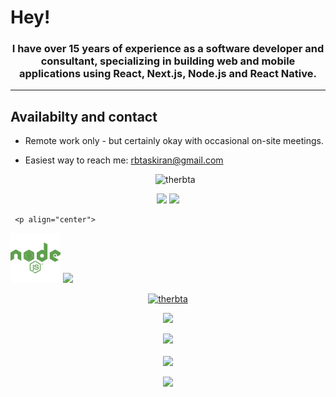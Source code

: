 # Hey!

<h3 align="center">
  I have over 15 years of experience as a software developer and consultant, specializing in building web and mobile applications using React, Next.js, Node.js and React Native. 
</h3>

---

## Availabilty and contact

- Remote work only - but certainly okay with occasional on-site meetings.
- Easiest way to reach me: rbtaskiran@gmail.com

  <p align="center">
  <img src="https://komarev.com/ghpvc/?username=therbta&label=Profile%20views&color=0e75b6&style=flat&show_icons=true&theme=radical" alt="therbta" />
</p>

  <p align="center">
  <img src="https://cdn.jsdelivr.net/gh/devicons/devicon/icons/javascript/javascript-original.svg" height="80" />
    <img src="https://cdn.jsdelivr.net/gh/devicons/devicon/icons/typescript/typescript-original.svg" height="80" />
   </p>

     <p align="center">
  <img src="https://raw.githubusercontent.com/devicons/devicon/v2.16.0/icons/nodejs/nodejs-plain-wordmark.svg" height="80" />
    <img src="https://cdn.jsdelivr.net/gh/devicons/devicon/icons/typescript/typescript-original.svg" height="80" />
   </p>

 


<p align="center">
  <a href="https://twitter.com/therbta" target="blank"><img src="https://img.shields.io/twitter/follow/therbta?logo=twitter&style=for-the-badge" alt="therbta" /></a>
</p>

<p align="center">
   <img src="https://img.shields.io/badge/code_style-prettier-ff69b4.svg" width="120">
</p>
   

<p align="center">
<img class="img" src="https://github-readme-stats.vercel.app/api?username=therbta&show_icons=true&theme=radical" />
<br><br>
<img class="img" src="https://github-readme-streak-stats.herokuapp.com?user=therbta&theme=radical&hide_border=false&date_format=M%20j%5B%2C%20Y%5D" />  
</p>

<p align="center"> <img src="https://activity-graph.herokuapp.com/graph?username=therbta&theme=xcode" /> </p>


